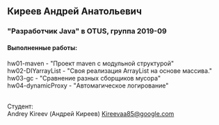 ﻿## Киреев Андрей Анатольевич
### "Разработчик Java" в OTUS, группа 2019-09

#### Выполненные работы:
hw01-maven - "Проект maven с модульной структурой"<br>
hw02-DIYarrayList - "Своя реализация ArrayList на основе массива."<br>
hw03-gc - "Сравнение разных сборщиков мусора"<br>
hw04-dynamicProxy - "Автомагическое логирование"<br>
<br>

Студент:<br>
Andrey Kireev (Андрей Киреев)
Kireevaa85@google.com